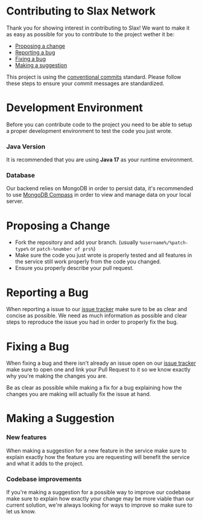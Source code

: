 # Contributing to Slax Network
Thank you for showing interest in contributing to Slax! We want to make it as easy as possible for you to contribute to the project wether it be:
- [Proposing a change](#proposing-a-change)
- [Reporting a bug](#reporting-a-bug)
- [Fixing a bug](#fixing-a-bug)
- [Making a suggestion](#making-a-suggestion)

This project is using the [conventional commits](https://www.conventionalcommits.org/en/v1.0.0-beta.2/) standard. Please follow these steps to ensure your commit messages are standardized.

# Development Environment
Before you can contribute code to the project you need to be able to setup a proper development environment to test the code you just wrote.

### Java Version
It is recommended that you are using **Java 17** as your runtime environment.

### Database
Our backend relies on MongoDB in order to persist data, it's recommended to use [MongoDB Compass](https://www.mongodb.com/try/download/compass) in order to view and manage data on your local server.

# Proposing a Change
* Fork the repository and add your branch. (usually `%username%/%patch-type%` or `patch-%number of prs%`)
* Make sure the code you just wrote is properly tested and all features in the service still work properly from the code you changed.
* Ensure you properly describe your pull request.

# Reporting a Bug
When reporting a issue to our [issue tracker](https://github.com/SlaxNetwork/kyouko/issues) make sure to be as clear and concise as possible.
We need as much information as possible and clear steps to reproduce the issue you had in order to properly fix the bug.

# Fixing a Bug
When fixing a bug and there isn't already an issue open on our [issue tracker](https://github.com/SlaxNetwork/kyouko/issues) make sure to open one and link your Pull Request to it
so we know exactly why you're making the changes you are.

Be as clear as possible while making a fix for a bug explaining how the changes you are making will actually fix the issue at hand.

# Making a Suggestion
### New features
When making a suggestion for a new feature in the service make sure to explain exactly how the feature you are requesting will benefit the service and what it adds to the project.

### Codebase improvements
If you're making a suggestion for a possible way to improve our codebase make sure to explain how exactly your change may be more viable than our current solution, we're always looking for ways to improve so make sure to let us know.
